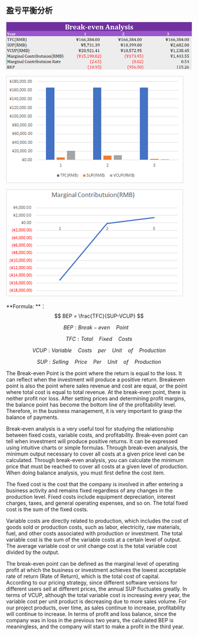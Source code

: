 ## 盈亏平衡分析  

![image-20200611092721233](..\images\break-even.png)

![image-20200611092948933](..\images\bep.png)

![image-20200611093054099](..\images\MC.png)



**Formula:  **：
$$
BEP = \frac{TFC}{SUP-VCUP}
$$

$$
BEP: Break-even \quad Point \quad 
$$

$$
TFC: Total \quad Fixed \quad Costs
$$

$$
VCUP: Variable\quad Costs\quad per\quad Unit\quad of\quad Production
$$

$$
SUP : Selling\quad Price\quad Per\quad Unit\quad of\quad Production
$$



The Break-even Point is the point where the return is equal to the loss. It can reflect when the investment will produce a positive return. Breakeven point is also the point where sales revenue and cost are equal, or the point where total cost is equal to total revenue. At the break-even point, there is neither profit nor loss. After setting prices and determining profit margins, the balance point has become the bottom line of the profitability level. Therefore, in the business management, it is very important to grasp the balance of payments.    

Break-even analysis is a very useful tool for studying the relationship between fixed costs, variable costs, and profitability. Break-even point can tell when investment will produce positive returns. It can be expressed using intuitive charts or simple formulas. Through break-even analysis, the minimum output necessary to cover all costs at a given price level can be calculated. Through break-even analysis, you can calculate the minimum price that must be reached to cover all costs at a given level of production. When doing balance analysis, you must first define the cost item.

The fixed cost is the cost that the company is involved in after entering a business activity and remains fixed regardless of any changes in the production level. Fixed costs include equipment depreciation, interest charges, taxes, and general operating expenses, and so on. The total fixed cost is the sum of the fixed costs.

Variable costs are directly related to production, which includes the cost of goods sold or production costs, such as labor, electricity, raw materials, fuel, and other costs associated with production or investment. The total variable cost is the sum of the variable costs at a certain level of output. The average variable cost or unit change cost is the total variable cost divided by the output.  

The break-even point can be defined as the marginal level of operating profit at which the business or investment achieves the lowest acceptable rate of return (Rate of Return), which is the total cost of capital.  
According to our pricing strategy, since different software versions for different users sell at different prices, the annual SUP fluctuates greatly. In terms of VCUP, although the total variable cost is increasing every year, the variable cost per unit product is decreasing due to more sales volume. For our project products, over time, as sales continue to increase, profitability will continue to increase. In terms of profit and loss balance, since the company was in loss in the previous two years, the calculated BEP is meaningless, and the company will start to make a profit in the third year.